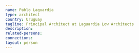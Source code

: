 ```yaml
---
name: Pablo Laguardia
type: architect
country: Uruguay
tagline: Principal Architect at Laguardia Low Architects
description:
related-persons:
connections:
layout: person
---
```

